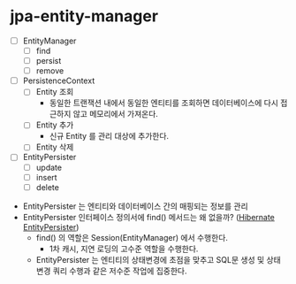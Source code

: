 # jpa-entity-manager
- [ ] EntityManager
    - [ ] find
    - [ ] persist
    - [ ] remove
- [ ] PersistenceContext
    - [ ] Entity 조회
      - 동일한 트랜잭션 내에서 동일한 엔티티를 조회하면 데이터베이스에 다시 접근하지 않고 메모리에서 가져온다.
    - [ ] Entity 추가
      - 신규 Entity 를 관리 대상에 추가한다.
    - [ ] Entity 삭제
- [ ] EntityPersister
    - [ ] update
    - [ ] insert
    - [ ] delete

- EntityPersister 는 엔티티와 데이터베이스 간의 매핑되는 정보를 관리
- EntityPersister 인터페이스 정의서에 find() 메서드는 왜 없을까? ([Hibernate EntityPersister](https://docs.jboss.org/hibernate/orm/5.2/javadocs/org/hibernate/persister/entity/EntityPersister.html))
  - find() 의 역할은 Session(EntityManager) 에서 수행한다.
    - 1차 캐시, 지연 로딩의 고수준 역할을 수행한다.
  - EntityPersister 는 엔티티의 상태변경에 초점을 맞추고 SQL문 생성 및 상태 변경 쿼리 수행과 같은 저수준 작업에 집중한다.
